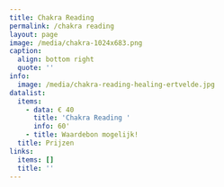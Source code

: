 ```yaml
---
title: Chakra Reading
permalink: /chakra reading
layout: page
image: /media/chakra-1024x683.png
caption:
  align: bottom right
  quote: ''
info:
  image: /media/chakra-reading-healing-ertvelde.jpg
datalist:
  items:
    - data: € 40
      title: 'Chakra Reading '
      info: 60'
    - title: Waardebon mogelijk!
  title: Prijzen
links:
  items: []
  title: ''
---
```


